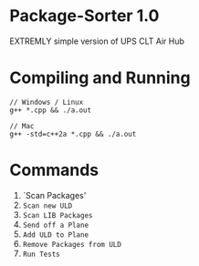 # Package-Sorter 1.0
EXTREMLY simple version of UPS CLT Air Hub

# Compiling and Running
```
// Windows / Linux
g++ *.cpp && ./a.out

// Mac
g++ -std=c++2a *.cpp && ./a.out
```

# Commands
1. `Scan Packages'
2. `Scan new ULD`
3. `Scan LIB Packages`
4. `Send off a Plane`
5. `Add ULD to Plane`
6. `Remove Packages from ULD`
7. `Run Tests`
